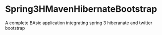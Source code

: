 Spring3HMavenHibernateBootstrap
===============================

A complete BAsic application integrating spring 3 hiberanate and twitter bootstrap
